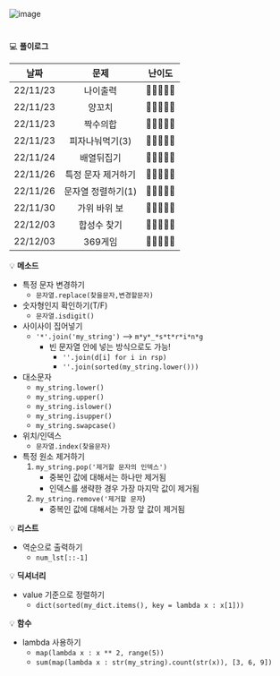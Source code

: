 
![image](https://user-images.githubusercontent.com/80023660/203708906-ef2e47b2-607b-41b0-ad7f-8b7597b9089a.png)
# 




💻 **풀이로그**

|   날짜   |    문제     |     난이도    |
|:--------:|:-------------:|:-----------:|
| 22/11/23 | 나이출력 | 🔹🔹🔹🔹🔹
| 22/11/23 | 양꼬치 | 🔹🔹🔹🔹🔹
| 22/11/23 | 짝수의합 | 🔹🔹🔹🔹🔹
| 22/11/23 | 피자나눠먹기(3) | 🔹🔹🔹🔹🔹
| 22/11/24 | 배열뒤집기 | 🔹🔹🔹🔹🔹
| 22/11/26 | 특정 문자 제거하기 | 🔹🔹🔹🔹🔹
| 22/11/26 | 문자열 정렬하기(1) | 🔹🔹🔹🔹🔹
| 22/11/30 | 가위 바위 보 | 🔹🔹🔹🔹🔹
| 22/12/03 | 합성수 찾기 | 🔹🔹🔹🔹🔹
| 22/12/03 | 369게임 | 🔹🔹🔹🔹🔹

💡 **메소드**
- 특정 문자 변경하기
  - `문자열.replace(찾을문자,변경할문자)`
- 숫자형인지 확인하기(T/F)
  - `문자열.isdigit()`
- 사이사이 집어넣기
  - `'*'.join('my_string')` --> `m*y*_*s*t*r*i*n*g`
      - 빈 문자열 안에 넣는 방식으로도 가능!
          - `''.join(d[i] for i in rsp)`
          - `''.join(sorted(my_string.lower()))`
- 대소문자
  - `my_string.lower()`
  - `my_string.upper()`
  - `my_string.islower()`
  - `my_string.isupper()`
  - `my_string.swapcase()`
- 위치/인덱스
  - `문자열.index(찾을문자)`
- 특정 원소 제거하기
  1. `my_string.pop('제거할 문자의 인덱스')`
      - 중복인 값에 대해서는 하나만 제거됨
      - 인덱스를 생략한 경우 가장 마지막 값이 제거됨
  2. `my_string.remove('제거할 문자`)
      - 중복인 값에 대해서는 가장 앞 값이 제거됨



💡 **리스트**
- 역순으로 출력하기
  - `num_lst[::-1]`


💡 **딕셔너리**
- value 기준으로 정렬하기
  - `dict(sorted(my_dict.items(), key = lambda x : x[1]))`


💡 **함수**
- lambda 사용하기
  - `map(lambda x : x ** 2, range(5))`
  - `sum(map(lambda x : str(my_string).count(str(x)), [3, 6, 9])`






